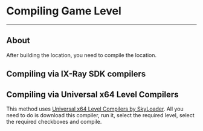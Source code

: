 # Compiling Game Level

___

## About

After building the location, you need to compile the location.

## Compiling via IX-Ray SDK compilers

## Compiling via Universal x64 Level Compilers

This method uses [Universal x64 Level Compilers by SkyLoader](../../modding-tools/compilers/universal-x64-level-compilers.md). All you need to do is download this compiler, run it, select the required level, select the required checkboxes and compile.
